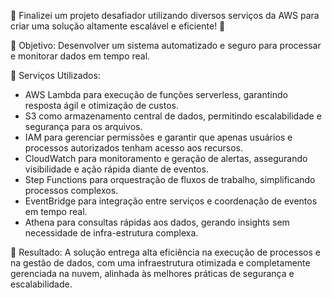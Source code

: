 🚀 Finalizei um projeto desafiador utilizando diversos serviços da AWS para criar uma solução altamente escalável e eficiente! 🎉

🔹 Objetivo: Desenvolver um sistema automatizado e seguro para processar e monitorar dados em tempo real.

🔹 Serviços Utilizados:

* AWS Lambda para execução de funções serverless, garantindo resposta ágil e otimização de custos.
* S3 como armazenamento central de dados, permitindo escalabilidade e segurança para os arquivos.
* IAM para gerenciar permissões e garantir que apenas usuários e processos autorizados tenham acesso aos recursos.
* CloudWatch para monitoramento e geração de alertas, assegurando visibilidade e ação rápida diante de eventos.
* Step Functions para orquestração de fluxos de trabalho, simplificando processos complexos.
* EventBridge para integração entre serviços e coordenação de eventos em tempo real.
* Athena para consultas rápidas aos dados, gerando insights sem necessidade de infra-estrutura complexa.

🔹 Resultado: A solução entrega alta eficiência na execução de processos e na gestão de dados, com uma infraestrutura otimizada e completamente gerenciada na nuvem, alinhada às melhores práticas de segurança e escalabilidade.
